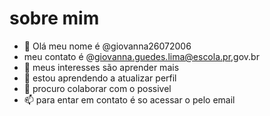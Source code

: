 # sobre mim 

- 👋 Olá meu nome é @giovanna26072006
- meu contato é @giovanna.guedes.lima@escola.pr,gov.br
- 👀 meus interesses são aprender mais
- 🌱 estou aprendendo a atualizar perfil
- 💞️ procuro colaborar com o possivel 
- 📫 para entar em contato é so acessar o pelo email 

<!---
giovanna26072006/giovanna26072006 is a ✨ special ✨ repository because its `README.md` (this file) appears on your GitHub profile.
You can click the Preview link to take a look at your changes.
--->
